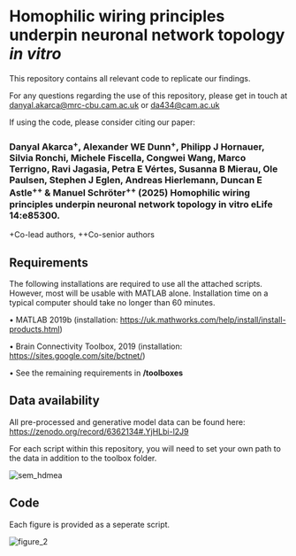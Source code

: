 # Homophilic wiring principles underpin neuronal network topology *in vitro*

This repository contains all relevant code to replicate our findings. 

For any questions regarding the use of this repository, please get in touch at danyal.akarca@mrc-cbu.cam.ac.uk or da434@cam.ac.uk 

If using the code, please consider citing our paper:

### Danyal Akarca<sup>+</sup>, Alexander WE Dunn<sup>+</sup>, Philipp J Hornauer, Silvia Ronchi, Michele Fiscella, Congwei Wang, Marco Terrigno, Ravi Jagasia, Petra E Vértes, Susanna B Mierau, Ole Paulsen, Stephen J Eglen, Andreas Hierlemann, Duncan E Astle<sup>++</sup> & Manuel Schröter<sup>++</sup> (2025) Homophilic wiring principles underpin neuronal network topology in vitro eLife 14:e85300.
+Co-lead authors, ++Co-senior authors

## **Requirements**

The following installations are required to use all the attached scripts. However, most will be usable with MATLAB alone. Installation time on a typical computer should take no longer than 60 minutes.

•	MATLAB 2019b (installation: https://uk.mathworks.com/help/install/install-products.html)

•	Brain Connectivity Toolbox, 2019 (installation: https://sites.google.com/site/bctnet/)

•	See the remaining requirements in **/toolboxes**

## **Data availability**

All pre-processed and generative model data can be found here: https://zenodo.org/record/6362134#.YjHLbi-l2J9

For each script within this repository, you will need to set your own path to the data in addition to the toolbox folder.
  
![sem_hdmea](https://user-images.githubusercontent.com/28649488/157096000-d892a4c3-8676-4599-85b0-814679b5dc95.jpeg)

## **Code**

Each figure is provided as a seperate script.

![figure_2](https://user-images.githubusercontent.com/28649488/157096048-73894ea0-6393-4ba4-bace-72dca95ebd86.jpg)
